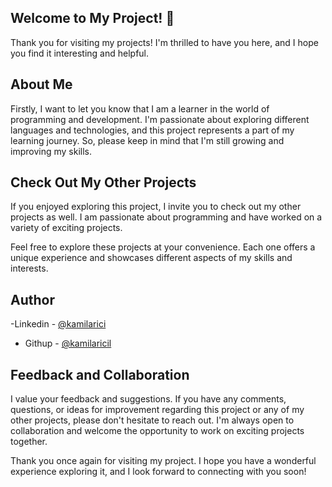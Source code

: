 ## Welcome to My Project! 👋

Thank you for visiting my projects! I'm thrilled to have you here, and I hope you find it interesting and helpful.

## About Me
Firstly, I want to let you know that I am a  learner in the world of programming and development. I'm passionate about exploring different languages and technologies, and this project represents a part of my learning journey. So, please keep in mind that I'm still growing and improving my skills.

## Check Out My Other Projects 
If you enjoyed exploring this project, I invite you to check out my other projects as well. I am passionate about programming and have worked on a variety of exciting projects.



Feel free to explore these projects at your convenience. Each one offers a unique experience and showcases different aspects of my skills and interests.

## Author
-Linkedin - [@kamilarici]([https://www.linkedin.com/in/kamil-arici?lipi=urn%3Ali%3Apage%3Ad_flagship3_profile_view_base_contact_details%3B7uRMaE%2FdTHeS9fFVNiCjDw%3D%3D])
- Githup - [@kamilaricil]([https://github.com/AliDurul](https://github.com/kamilarici))

## Feedback and Collaboration
I value your feedback and suggestions. If you have any comments, questions, or ideas for improvement regarding this project or any of my other projects, please don't hesitate to reach out. I'm always open to collaboration and welcome the opportunity to work on exciting projects together.

Thank you once again for visiting my project. I hope you have a wonderful experience exploring it, and I look forward to connecting with you soon!



